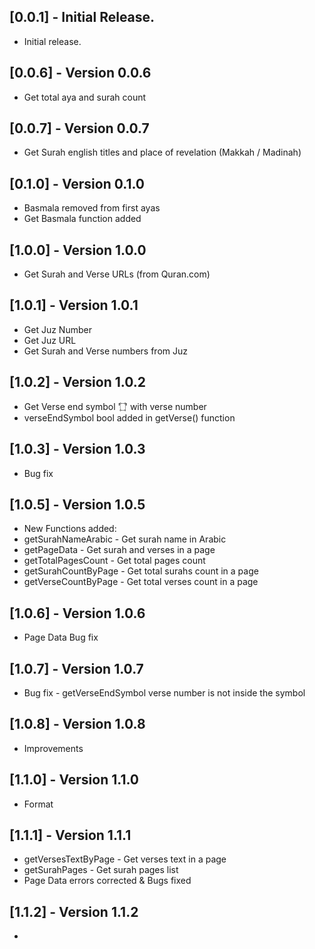 ## [0.0.1] - Initial Release.

- Initial release.

## [0.0.6] - Version 0.0.6

- Get total aya and surah count

## [0.0.7] - Version 0.0.7

- Get Surah english titles and place of revelation (Makkah / Madinah)

## [0.1.0] - Version 0.1.0

- Basmala removed from first ayas
- Get Basmala function added

## [1.0.0] - Version 1.0.0

- Get Surah and Verse URLs (from Quran.com)

## [1.0.1] - Version 1.0.1

- Get Juz Number
- Get Juz URL
- Get Surah and Verse numbers from Juz

## [1.0.2] - Version 1.0.2

- Get Verse end symbol '۝' with verse number
- verseEndSymbol bool added in getVerse() function

## [1.0.3] - Version 1.0.3

- Bug fix

## [1.0.5] - Version 1.0.5

- New Functions added:
- getSurahNameArabic - Get surah name in Arabic
- getPageData - Get surah and verses in a page
- getTotalPagesCount - Get total pages count
- getSurahCountByPage - Get total surahs count in a page
- getVerseCountByPage - Get total verses count in a page

## [1.0.6] - Version 1.0.6

- Page Data Bug fix

## [1.0.7] - Version 1.0.7

- Bug fix - getVerseEndSymbol verse number is not inside the symbol

## [1.0.8] - Version 1.0.8

- Improvements

## [1.1.0] - Version 1.1.0

- Format

## [1.1.1] - Version 1.1.1

- getVersesTextByPage - Get verses text in a page
- getSurahPages - Get surah pages list
- Page Data errors corrected & Bugs fixed

## [1.1.2] - Version 1.1.2

*